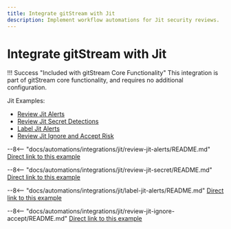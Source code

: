 ```yaml
---
title: Integrate gitStream with Jit
description: Implement workflow automations for Jit security reviews.
---
```

# Integrate gitStream with Jit

!!! Success "Included with gitStream Core Functionality"
    This integration is part of gitStream core functionality, and requires no additional configuration.

Jit Examples:

* [Review Jit Alerts](#review-jit-alerts)
* [Review Jit Secret Detections](#review-jit-secret)
* [Label Jit Alerts](#label-jit-alerts)
* [Review Jit Ignore and Accept Risk](#review-jit-ignore-accept)

<a name="review-jit-alerts"></a>
--8<-- "docs/automations/integrations/jit/review-jit-alerts/README.md"
[Direct link to this example](/automations/integrations/jit/review-jit-alerts/)

<a name="review-jit-secret"></a>
--8<-- "docs/automations/integrations/jit/review-jit-secret/README.md"
[Direct link to this example](/automations/integrations/jit/review-jit-secret/)

<a name="label-jit-alerts"></a>
--8<-- "docs/automations/integrations/jit/label-jit-alerts/README.md"
[Direct link to this example](/automations/integrations/jit/label-jit-alerts/)

<a name="review-jit-ignore-accept"></a>
--8<-- "docs/automations/integrations/jit/review-jit-ignore-accept/README.md"
[Direct link to this example](/automations/integrations/jit/review-jit-ignore-accept/)